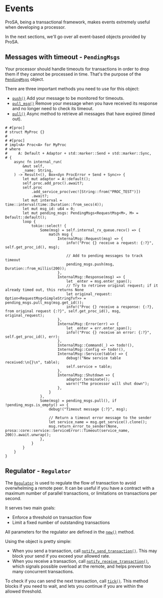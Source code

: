 # Events

ProSA, being a transactional framework, makes events extremely useful when developing a processor.

In the next sections, we'll go over all event-based objects provided by ProSA.

## Messages with timeout - `PendingMsgs`

Your processor should handle timeouts for transactions in order to drop them if they cannot be processed in time.
That's the purpose of the [`PendingMsgs`](https://docs.rs/prosa/latest/prosa/event/pending/struct.PendingMsgs.html) object.

There are three important methods you need to use for this object:
- [`push()`](https://docs.rs/prosa/latest/prosa/event/pending/struct.PendingMsgs.html#method.push) Add your message to be monitored for timeouts.
- [`pull_msg()`](https://docs.rs/prosa/latest/prosa/event/pending/struct.PendingMsgs.html#method.pull) Remove your message when you have received its response and no longer need to check its timeout.
- [`pull()`](https://docs.rs/prosa/latest/prosa/event/pending/struct.PendingMsgs.html#method.pull) Async method to retrieve all messages that have expired (timed out).

```rust,noplayground
# #[proc]
# struct MyProc {}
#
# #[proc]
# impl<A> Proc<A> for MyProc
# where
#     A: Default + Adaptor + std::marker::Send + std::marker::Sync,
# {
    async fn internal_run(
        &mut self,
        _name: String,
    ) -> Result<(), Box<dyn ProcError + Send + Sync>> {
        let mut adaptor = A::default();
        self.proc.add_proc().await?;
        self.proc
            .add_service_proc(vec![String::from("PROC_TEST")])
            .await?;
        let mut interval = time::interval(time::Duration::from_secs(4));
        let mut msg_id: u64 = 0;
        let mut pending_msgs: PendingMsgs<RequestMsg<M>, M> = Default::default();
        loop {
            tokio::select! {
                Some(msg) = self.internal_rx_queue.recv() => {
                    match msg {
                        InternalMsg::Request(msg) => {
                            info!("Proc {} receive a request: {:?}", self.get_proc_id(), msg);

                            // Add to pending messages to track timeout
                            pending_msgs.push(msg, Duration::from_millis(200));
                        },
                        InternalMsg::Response(msg) => {
                            let _enter = msg.enter_span();
                            // Try to retrieve original request; if it already timed out, this returns None
                            let original_request: Option<RequestMsg<SimpleStringTvf>> = pending_msgs.pull_msg(msg.get_id());
                            info!("Proc {} receive a response: {:?}, from original request {:?}", self.get_proc_id(), msg, original_request);
                        },
                        InternalMsg::Error(err) => {
                            let _enter = err.enter_span();
                            info!("Proc {} receive an error: {:?}", self.get_proc_id(), err);
                        },
                        InternalMsg::Command(_) => todo!(),
                        InternalMsg::Config => todo!(),
                        InternalMsg::Service(table) => {
                            debug!("New service table received:\n{}\n", table);
                            self.service = table;
                        },
                        InternalMsg::Shutdown => {
                            adaptor.terminate();
                            warn!("The processor will shut down");
                        },
                    }
                },
                Some(msg) = pending_msgs.pull(), if !pending_msgs.is_empty() => {
                    debug!("Timeout message {:?}", msg);

                    // Return a timeout error message to the sender
                    let service_name = msg.get_service().clone();
                    msg.return_error_to_sender(None, prosa::core::service::ServiceError::Timeout(service_name, 200)).await.unwrap();
                },
            }
        }
    }
}
```

## Regulator - `Regulator`

The [`Regulator`](https://docs.rs/prosa/latest/prosa/event/speed/struct.Regulator.html) is used to regulate the flow of transaction to avoid overwhelming a remote peer.
It can be useful if you have a contract with a maximum number of parallel transactions, or limitations on transactions per second.

It serves two main goals:
- Enforce a threshold on transaction flow
- Limit a fixed number of outstanding transactions

All parameters for the regulator are defined in the [`new()`](https://docs.rs/prosa/latest/prosa/event/speed/struct.Regulator.html#method.new) method.

Using the object is pretty simple:
- When you send a transaction, call [`notify_send_transaction()`](https://docs.rs/prosa/latest/prosa/event/speed/struct.Regulator.html#method.notify_send_transaction). This may block your send if you exceed your allowed rate.
- When you receive a transaction, call [`notify_receive_transaction()`](https://docs.rs/prosa/latest/prosa/event/speed/struct.Regulator.html#method.notify_receive_transaction), which signals possible overload at the remote, and helps prevent too many concurrent transactions.

To check if you can send the next transaction, call [`tick()`](https://docs.rs/prosa/latest/prosa/event/speed/struct.Regulator.html#method.tick).
This method blocks if you need to wait, and lets you continue if you are within the allowed threshold.
